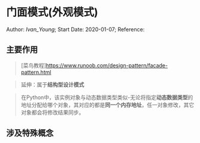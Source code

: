 # 门面模式(外观模式)
Author: *Ivan_Young*;
Start Date: 2020-01-07;
Reference:

## 主要作用

>

>[菜鸟教程]<https://www.runoob.com/design-pattern/facade-pattern.html>

>延伸：属于**结构型设计模式**

>在Python中，该实例对象与动态数据类型类似-无论将指定**动态数据类型**的地址分配给哪个对象，其对应的都是**同一个内存地址**，任一对象修改，其它对象都会将修改结果同步。

## 涉及特殊概念

>
